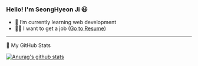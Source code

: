 ### Hello! I'm SeongHyeon Ji 😃

- 🌱 I’m currently learning web development
- 🧑‍💻 I want to get a job (<a href="https://www.notion.so/1fa8c2a21dff4cefaa6ec030c64c0e91">Go to Resume</a>)

<!--
**Kkaemi/Kkaemi** is a ✨ _special_ ✨ repository because its `README.md` (this file) appears on your GitHub profile.

Here are some ideas to get you started:

- 🔭 I’m currently working on ...
- 🌱 I’m currently learning ...
- 👯 I’m looking to collaborate on ...
- 🤔 I’m looking for help with ...
- 💬 Ask me about ...
- 📫 How to reach me: ...
- 😄 Pronouns: ...
- ⚡ Fun fact: ...
-->

<!--
[![Top Langs](https://github-readme-stats.vercel.app/api/top-langs/?username=Kkaemi&layout=compact&?exclude_repo=particle,kkaemi.github.io)](https://github.com/anuraghazra/github-readme-stats)
-->

----

👀 My GitHub Stats

[![Anurag's github stats](https://github-readme-stats.vercel.app/api?username=Kkaemi&hide=issues,contribs&show_icons=true&theme=vue)](https://github.com/anuraghazra/github-readme-stats)

